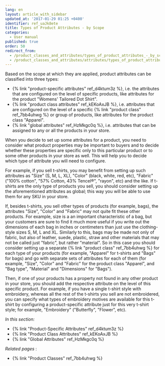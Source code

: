 ```yaml
---
lang: en
layout: article_with_sidebar
updated_at: '2017-01-29 01:25 +0400'
identifier: ref_uaJk8ete
title: Types of Product Attributes - by Scope
categories:
  - User manual
published: true
order: 50
redirect_from:
  - /product_classes_and_attributes/types_of_product_attributes_-_by_scope.html
  - /product_classes_and_attributes/attributes/types_of_product_attributes.html
---
```

Based on the scope at which they are applied, product attributes can be classified into three types: 
* {% link "product-specific attributes" ref_d4ktum3z %}, i.e. the attributes that are configured on the level of specific products, like attributes for the product "Womens' Tailored Dot Shirt". 
* {% link "product class attributes" ref_kEKoAxJB %}, i.e. attributes that are configured on the level of a specific {% link "product class" ref_7bb4uhwg %} or group of products, like attributes for the product class "Apparel".
* {% link "global attributes" ref_HzMkgc0q %}, i.e. attributes that can be assigned to any or all the products in your store.

When you decide to set up some attributes for a product, you need to consider what product properties may be important to buyers and to decide whether these properties are specific only to this particular product or to some other products in your store as well. This will help you to decide which type of attribute you will need to configure.

For example, if you sell t-shirts, you may benefit from setting up such attributes as "Size" (S, M, L, XL), "Color" (black, white, red, etc), "Fabric" ("100% cotton", "57% Cotton, 43% Tencel®", "rayon", etc) and the like. If t-shirts are the only type of products you sell, you should consider setting up the aforementioned attributes as global; this way you will be able to use them for any SKU in your store. 

If, besides t-shirts, you sell other types of products (for example, bags), the attributes "Size", "Color" and "Fabric" may not quite fit these other products. For example, size is a an important characteristic of a bag, but your customers are sure to find it much more useful if you write out the dimensions of each bag in inches or centimeters than just use the clothing-style sizes S, M, L and XL. Similarly to this, bags may be made not only of fabric, but also of leather, suede, plastic, straw and other materials that may not be called just "fabric", but rather "material". So in this case you should consider setting up a separate {% link "product class" ref_7bb4uhwg %} for each type of your products (for example, "Apparel" for t-shirts and "Bags" for bags) and go with separate sets of attributes for each of them (for example, "Size", "Color" and "Fabric" for the product class "Apparel", and "Bag type", "Material" and "Dimensions" for "Bags"). 

Then, if one of your products has a property not found in any other product in your store, you should add the respective attribute on the level of this specific product. For example, if you have a single t-shirt style with embroidery, whereas all the rest of the t-shirts you sell are not embroidered, you can specify what types of embroidery motives are available for this t-shirt by configuring a product-specific attribute just for this very t-shirt style; for example, "Embroidery" ("Butterfly", "Flower", etc).

_In this section:_

*  {% link "Product-Specific Attributes" ref_d4ktum3z %}
*  {% link "Product Class Attributes" ref_kEKoAxJB %}
*  {% link "Global Attributes" ref_HzMkgc0q %}

_Related pages_ :

*  {% link "Product Classes" ref_7bb4uhwg %}
